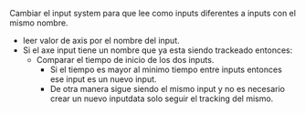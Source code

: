 Cambiar el input system para que lee como inputs diferentes a inputs con el mismo nombre.

- leer valor de axis por el nombre del input.
- Si el axe input tiene un nombre que ya esta siendo trackeado entonces:
	- Comparar el tiempo de inicio de los dos inputs.
		- Si el tiempo es mayor al minimo tiempo entre inputs entonces ese input es un nuevo input.
		- De otra manera sigue siendo el mismo input y no es necesario crear un nuevo inputdata solo seguir el tracking del mismo.
	
